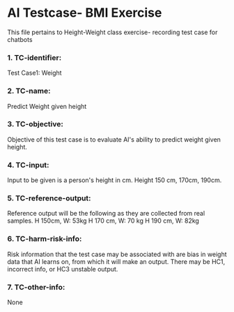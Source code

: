 # AI Testcase- BMI Exercise
This file pertains to Height-Weight class exercise- recording test case for chatbots  

### 1. TC-identifier: 
Test Case1: Weight

### 2. TC-name: 
Predict Weight given height

### 3. TC-objective: 
Objective of this test case is to evaluate AI's ability to predict weight given height.

### 4. TC-input: 
Input to be given is a person's height in cm.
Height 150 cm, 170cm, 190cm.

### 5. TC-reference-output: 
Reference output will be the following as they are collected from real samples.
H 150cm, W: 53kg
H 170 cm, W: 70 kg
H 190 cm, W: 82kg

### 6. TC-harm-risk-info: 
Risk information that the test case may be associated with are bias in weight data that AI learns on, from which it will make an output. There may be HC1, incorrect info, or HC3 unstable output.

### 7. TC-other-info: 
None
